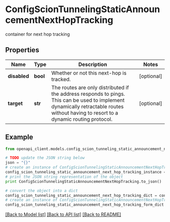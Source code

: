 # ConfigScionTunnelingStaticAnnouncementNextHopTracking

container for next hop tracking

## Properties

Name | Type | Description | Notes
------------ | ------------- | ------------- | -------------
**disabled** | **bool** | Whether or not this next-hop is tracked. | [optional] 
**target** | **str** | The routes are only distributed if the address responds to pings. This can be used to implement dynamically retractable routes without having to resort to a dynamic routing protocol. | [optional] 

## Example

```python
from openapi_client.models.config_scion_tunneling_static_announcement_next_hop_tracking import ConfigScionTunnelingStaticAnnouncementNextHopTracking

# TODO update the JSON string below
json = "{}"
# create an instance of ConfigScionTunnelingStaticAnnouncementNextHopTracking from a JSON string
config_scion_tunneling_static_announcement_next_hop_tracking_instance = ConfigScionTunnelingStaticAnnouncementNextHopTracking.from_json(json)
# print the JSON string representation of the object
print ConfigScionTunnelingStaticAnnouncementNextHopTracking.to_json()

# convert the object into a dict
config_scion_tunneling_static_announcement_next_hop_tracking_dict = config_scion_tunneling_static_announcement_next_hop_tracking_instance.to_dict()
# create an instance of ConfigScionTunnelingStaticAnnouncementNextHopTracking from a dict
config_scion_tunneling_static_announcement_next_hop_tracking_form_dict = config_scion_tunneling_static_announcement_next_hop_tracking.from_dict(config_scion_tunneling_static_announcement_next_hop_tracking_dict)
```
[[Back to Model list]](../README.md#documentation-for-models) [[Back to API list]](../README.md#documentation-for-api-endpoints) [[Back to README]](../README.md)


